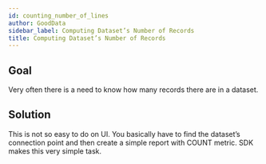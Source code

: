 ```yaml
---
id: counting_number_of_lines
author: GoodData
sidebar_label: Computing Dataset’s Number of Records
title: Computing Dataset’s Number of Records
---
```


Goal
-------

Very often there is a need to know how many records there are in a
dataset.

Solution
--------

This is not so easy to do on UI. You basically have to find the
dataset’s connection point and then create a simple report with COUNT
metric. SDK makes this very simple task.


